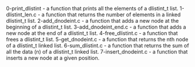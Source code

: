 0-print_dlistint - a function that prints all the elements of a dlistint_t list.
1-dlistint_len.c - a function that returns the number of elements in a linked dlistint_t list.
2-add_dnodeint.c - a function that adds a new node at the beginning of a dlistint_t list.
3-add_dnodeint_end.c - a function that adds a new node at the end of a dlistint_t list.
4-free_dlistint.c - a function that frees a dlistint_t list.
5-get_dnodeint.c - a function that returns the nth node of a dlistint_t linked list.
6-sum_dlistint.c - a function that returns the sum of all the data (n) of a dlistint_t linked list.
7-insert_dnodeint.c - a function that inserts a new node at a given position.
